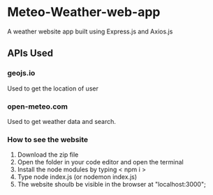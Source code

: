 # Meteo-Weather-web-app
A weather website app built using Express.js and Axios.js
## APIs Used
### geojs.io
Used to get the location of user
### open-meteo.com
Used to get weather data and search.

### How to see the website
1. Download the zip file
2. Open the folder in your code editor and open the terminal
3. Install the node modules by typing < npm i > 
4. Type node index.js (or nodemon index.js)
5. The website shoulb be visible in the browser at "localhost:3000";
